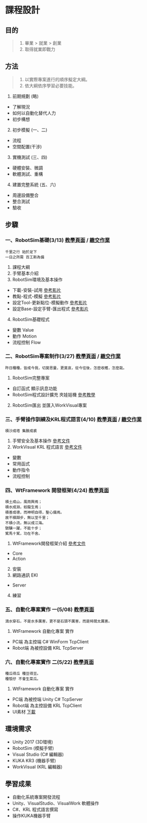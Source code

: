 # 課程設計
## 目的
> 1. 畢業 > 就業 > 創業
> 2. 取得就業即戰力

## 方法
> 1. 以實際專案進行的順序擬定大綱。
> 2. 依大綱依序學習必要技能。

1. 前期規劃 (略)
  - 了解現況
  - 如何以自動化替代人力
  - 初步構想
2. 初步模擬 (一、二)
  - 流程
  - 空間配置(干涉)
3. 實機測試 (三、四)
  - 硬體安裝、微調
  - 軟體測試、重構
4. 建置完整系統 (五、六)
  - 周邊設備整合
  - 整合測試
  - 驗收
 
## 步驟
### 一、RobotSim基礎(3/13) [教學頁面](./1RobotSimBasic.html) / [繳交作業](https://drive.google.com/drive/folders/1FMey_NlWkC3YxeOpwVbmjqgbFMcu3iXU?fbclid=IwAR172PehbkoKq6Lboyup1Wp-YAIbEKpJTQUJWJMZ9zZYzy_iTaDapXleThA)
```
千里之行 始於足下
一日之所需 百工斯為備
```
1. 課程大綱
2. 手臂基本介紹
3. RobotSim環境及基本操作
  - 下載-安裝-試用 [參考影片](https://www.youtube.com/watch?v=xv4v_fOwAC0&index=20&list=PLYLTPJkULAAZZuNW2s2tX-KWQOus7sAAo)
  - 教點-程式-模擬 [參考影片](https://www.youtube.com/watch?v=4Gk7K88B10c&index=21&list=PLYLTPJkULAAZZuNW2s2tX-KWQOus7sAAo)
  - 設定Tool-更新點位-模擬動作 [參考影片](https://www.youtube.com/watch?v=NLA6A_qWDgs&index=22&list=PLYLTPJkULAAZZuNW2s2tX-KWQOus7sAAo)
  - 設定Base-設定手臂-匯出程式 [參考影片](https://www.youtube.com/watch?v=izkk5MW-FeY&index=23&list=PLYLTPJkULAAZZuNW2s2tX-KWQOus7sAAo)
4. RobotSim基礎程式
  - 變數 Value
  - 動作 Motion
  - 流程控制 Flow

### 二、RobotSim專案制作(3/27) [教學頁面](./2RobotSimProject.html) / [繳交作業](https://drive.google.com/drive/folders/104_rw30SUGLiESvD4R0ukJIDlGs7t98Y?fbclid=IwAR172PehbkoKq6Lboyup1Wp-YAIbEKpJTQUJWJMZ9zZYzy_iTaDapXleThA)
```
昨日種種，皆成今我，切莫思量，更莫哀，從今往後，怎麼收穫，怎麼栽。
```
1. RobotSim完整專案
  - 自訂函式 顯示訊息功能
  - RobotSim程式設計擴充 夾娃娃機 [參考教學](https://yazelin.github.io/cnu2018-RobotSim/)
2. RobotSim匯出 並匯入WorkVisual專案

### 三、手臂操作訓練及KRL程式語言(4/10) [教學頁面](./3KukaRobotLanguage.html) / [繳交作業](https://drive.google.com/drive/folders/1Y3z2fzKdRJWUsqoRW0wzBV0vf2mGEnmF?fbclid=IwAR172PehbkoKq6Lboyup1Wp-YAIbEKpJTQUJWJMZ9zZYzy_iTaDapXleThA)
```
積沙成塔 集腋成裘
```
1. 手臂安全及基本操作 [參考文件](http://www.wtech.com.tw/public/download/manual/kuka/krc4/KUKA%20KSS%208.3%20for%20End%20User.pdf)
2. WorkVisual KRL 程式語言 [參考文件](http://www.wtech.com.tw/public/download/manual/kuka/krc4/KUKA%20KRL-Syntax%208.x.pdf)
  - 變數
  - 常用函式
  - 動作指令
  - 流程控制

### 四、WtFramework 開發框架(4/24) [教學頁面](./4WtFramework.html)
```
積土成山，風雨興焉；
積水成淵，蛟龍生焉；
積善成德，而神明自得，聖心備焉。
故不積蹞步，無以至千里；
不積小流，無以成江海。
騏驥一躍，不能十步；
駑馬十駕，功在不舍。
```
1. WtFramework開發框架介紹 [參考文件](https://docs.google.com/document/d/1Szhp_FcrscaeyZ9ZzW3MuSqA4tz6_ZzheJut4y5GJkQ/edit?usp=sharing)
  - Core
  - Action
2. 安裝
3. 網路通訊 EKI 
  - Server
4. 練習

### 五、自動化專案實作 一(5/08) [教學頁面](./5Project1.html)
```
滴水穿石，不是水多厲害，更不是石頭不厲害，而是時間太厲害。
```
1. WtFramework 自動化專案 實作
  - PC端 為主控端 C# WinForm TcpClient
  - Robot端 為被控設備 KRL TcpServer

### 六、自動化專案實作 二(5/22) [教學頁面](./6Project2.html)
```
種瓜得瓜 種豆得豆。
種瓠仔 不會生菜瓜。
```
1. WtFramework 自動化專案 實作
  - PC端 為被控端 Unity C# TcpServer
  - Robot端 為主控設備 KRL TcpClient
  - UI素材 [下載](./src/AssetsPack.unitypackage)

## 環境需求
- Unity 2017 (3D環境) 
- RobotSim (模擬手臂)
- Visual Studio (C# 編輯器)
- KUKA KR3 (機器手臂)
- WorkVisual (KRL 編輯器)

## 學習成果
- 自動化系統專案開發流程
- Unity、VisualStudio、VisualWork 軟體操作
- C#、KRL 程式語言撰寫
- 操作KUKA機器手臂

<!--stackedit_data:
eyJoaXN0b3J5IjpbLTEwNzg4NDEwNSwtMTE3OTQyNzU5NiwtMT
k5NjUyNjI5MSw1NTk5OTA1ODMsMTUwODI1NjU0NiwxOTY1MTUx
ODQ3LDM3MTc1OTg4MywtOTc0NzI0NDc3LDEzMzc0MDE0NDcsLT
E5NDc3NzU2OSwtNDQxMzIzOTIwLDE2NjEwOTIyNzIsLTIwMDMz
OTI0MDgsLTE5MjkzMzU5OTYsLTcyNTQwNTY5OSw2NDg3NzAwNy
wtMTExMTcyODgyNSwyMDQzMDg2MTg2LDE0ODQwNzQ4NzksLTk0
NDc0MzY4MV19
-->